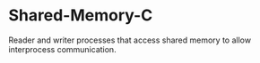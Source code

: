 # Shared-Memory-C
Reader and writer processes that access shared memory to allow interprocess communication.
